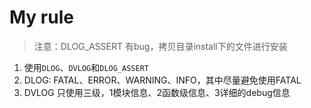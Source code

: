 # My rule

> 注意：DLOG_ASSERT 有bug，拷贝目录install下的文件进行安装

1. 使用`DLOG`、`DVLOG`和`DLOG_ASSERT`
2. DLOG: FATAL、ERROR、WARNING、INFO，其中尽量避免使用FATAL
3. DVLOG 只使用三级，1模块信息、2函数级信息、3详细的debug信息
